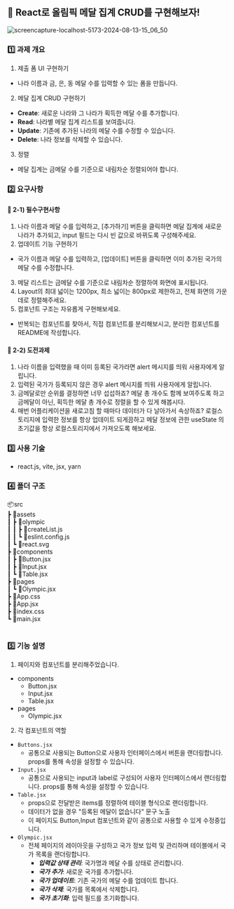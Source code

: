## :ledger: React로 올림픽 메달 집계 CRUD를 구현해보자!

![screencapture-localhost-5173-2024-08-13-15_06_50](https://github.com/user-attachments/assets/2e107880-1d10-4041-adea-acd89614a8a7)

### :one: 과제 개요
1. 제출 폼 UI 구현하기 
  - 나라 이름과 금, 은, 동 메달 수를 입력할 수 있는 폼을 만듭니다.
2. 메달 집계 CRUD 구현하기
  - **Create**: 새로운 나라와 그 나라가 획득한 메달 수를 추가합니다.
  - **Read**: 나라별 메달 집계 리스트를 보여줍니다.
  - **Update**: 기존에 추가된 나라의 메달 수를 수정할 수 있습니다.
  - **Delete**: 나라 정보를 삭제할 수 있습니다.
3. 정렬
  - 메달 집계는 금메달 수를 기준으로 내림차순 정렬되어야 합니다.

### :two: 요구사항
#### :pushpin: 2-1) 필수구현사항
1. 나라 이름과 메달 수를 입력하고, [추가하기] 버튼을 클릭하면 메달 집계에 새로운 나라가 추가되고, input 필드는 다시 빈 값으로 바뀌도록 구성해주세요.
2. 업데이트 기능 구현하기
  - 국가 이름과 메달 수를 입력하고, [업데이트] 버튼을 클릭하면 이미 추가된 국가의 메달 수를 수정합니다.
3. 메달 리스트는 금메달 수를 기준으로 내림차순 정렬하여 화면에 표시됩니다.
4. Layout의 최대 넓이는 1200px, 최소 넓이는 800px로 제한하고, 전체 화면의 가운데로 정렬해주세요.
5. 컴포넌트 구조는 자유롭게 구현해보세요.
  - 반복되는 컴포넌트를 찾아서, 직접 컴포넌트를 분리해보시고, 분리한 컴포넌트를 README에 작성합니다.

#### :pushpin: 2-2) 도전과제
1. 나라 이름을 입력했을 때 이미 등록된 국가라면 alert 메시지를 띄워 사용자에게 알립니다.
2. 입력된 국가가 등록되지 않은 경우 alert 메시지를 띄워 사용자에게 알립니다.
3. 금메달로만 순위를 결정하면 너무 섭섭하죠? 메달 총 개수도 함께 보여주도록 하고 금메달이 아닌, 획득한 메달 총 개수로 정렬을 할 수 있게 해봅시다.
4. 매번 어플리케이션을 새로고침 할 때마다 데이터가 다 날아가서 속상하죠? 로컬스토리지에 입력한 정보를 항상 업데이트 되게끔하고 메달 정보에 관한 useState 의 초기값을 항상 로컬스토리지에서 가져오도록 해보세요.

### :three: 사용 기술
- react.js, vite, jsx, yarn

### :four: 폴더 구조
📦src<br/>
 ┣ 📂assets<br/>
 ┃ ┣ 📂olympic<br/>
 ┃ ┃ ┣ 📜createList.js<br/>
 ┃ ┃ ┗ 📜eslint.config.js<br/>
 ┃ ┗ 📜react.svg<br/>
 ┣ 📂components<br/>
 ┃ ┣ 📜Button.jsx<br/>
 ┃ ┣ 📜Input.jsx<br/>
 ┃ ┗ 📜Table.jsx<br/>
 ┣ 📂pages<br/>
 ┃ ┗ 📜Olympic.jsx<br/>
 ┣ 📜App.css<br/>
 ┣ 📜App.jsx<br/>
 ┣ 📜index.css<br/>
 ┗ 📜main.jsx<br/>
<br/>

### :five: 기능 설명
1. 페이지와 컴포넌트를 분리해주었습니다.
  - components
    - Button.jsx
    - Input.jsx
    - Table.jsx
  - pages
    - Olympic.jsx

2. 각 컴포넌트의 역할
  - `Buttons.jsx`
    - 공통으로 사용되는 Button으로 사용자 인터페이스에서 버튼을 랜더링합니다. props를 통해 속성을 설정할 수 있습니다.
  - `Input.jsx`
    - 공통으로 사용되는 input과 label로 구성되어 사용자 인터페이스에서 랜더링합니다. props를 통해 속성을 설정할 수 있습니다.
  - `Table.jsx` 
    - props으로 전달받은 items를 정렬하여 테이블 형식으로 랜더링합니다.
    - 데이터가 없을 경우 "등록된 메달이 없습니다" 문구 노출 
    - 이 페이지도 Button,Input 컴포넌트와 같이 공통으로 사용할 수 있게 수정중입니다.
  - `Olympic.jsx`
    - 전체 페이지의 레이아웃을 구성하고 국가 정보 입력 및 관리하며 테이블에서 국가 목록을 랜더링합니다.
      - ***입력값 상태 관리***: 국가명과 메달 수를 상태로 관리합니다.
      - ***국가 추가***: 새로운 국가를 추가합니다.
      - ***국가 업데이트***: 기존 국가의 메달 수를 업데이트 합니다.
      - ***국가 삭제***: 국가를 목록에서 삭제합니다.
      - ***국가 초기화***: 입력 필드를 초기화합니다.

